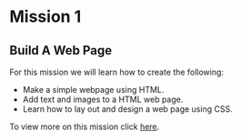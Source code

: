 # Mission 1 #

## Build A Web Page ##

For this mission we will learn how to create the following:

- Make a simple webpage using HTML.
- Add text and images to a HTML web page.
- Learn how to lay out and design a web page using CSS.

To view more on this mission click [here](https://getcodingkids.com/mission/mission-1/).
